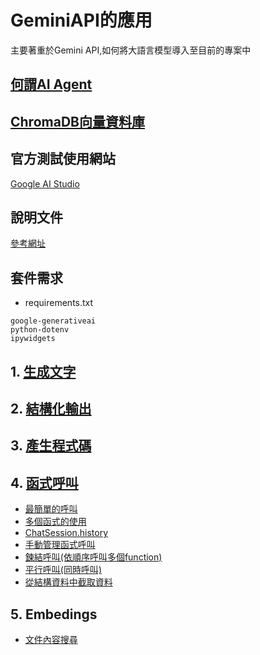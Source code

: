 # GeminiAPI的應用
主要著重於Gemini API,如何將大語言模型導入至目前的專案中

## [何謂AI Agent](./何謂AIAgent)

## [ChromaDB向量資料庫](./chromaDB)

## 官方測試使用網站

[Google AI Studio](https://aistudio.google.com/prompts/new_chat)

## 說明文件

[參考網址](https://github.com/googleapis/python-genai?tab=readme-ov-file)

## 套件需求
- requirements.txt

```
google-generativeai
python-dotenv
ipywidgets
```

## 1. [生成文字](./text_generation)
## 2. [結構化輸出](./structure_output)
## 3. [產生程式碼](./code_execution)
## 4. [函式呼叫](./function_calling)
- [最簡單的呼叫](./function_calling/simple_sample.ipynb)	
- [多個函式的使用](./function_calling/multiFunction.ipynb)
- [ChatSession.history](./function_calling/history.ipynb)
- [手動管理函式呼叫](./function_calling/manual_function_calling.ipynb)
- [鍊結呼叫(依順序呼叫多個function)](./function_calling/function_calling_chain.ipynb)
- [平行呼叫(同時呼叫)](./function_calling/parallel_function_call.ipynb)
- [從結構資料中截取資料](./function_calling/extract_structured_data.ipynb)

## 5. Embedings
- [文件內容搜尋](./embeddings/document_search)



